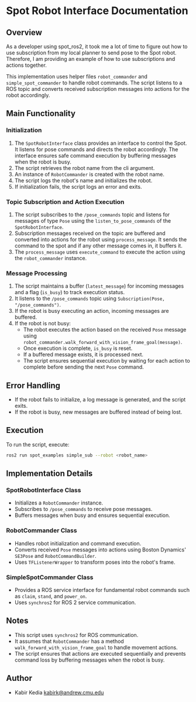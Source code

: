 # Spot Robot Interface Documentation

## Overview
As a developer using spot_ros2, it took me a lot of time to figure out how to use subscription from my local planner to send pose to the Spot robot. Therefore, I am providing an example of how to use subscriptions and actions together.

This implementation uses helper files `robot_commander` and `simple_spot_commander` to handle robot commands. The script listens to a ROS topic and converts received subscription messages into actions for the robot accordingly.

## Main Functionality

### Initialization
1. The `SpotRobotInterface` class provides an interface to control the Spot. It listens for pose commands and directs the robot accordingly. The interface ensures safe command execution by buffering messages when the robot is busy.
2. The script retrieves the robot name from the cli argument.
3. An instance of `RobotCommander` is created with the robot name.
4. The script logs the robot's name and initializes the robot.
5. If initialization fails, the script logs an error and exits.

### Topic Subscription and Action Execution
1. The script subscribes to the `/pose_commands` topic and listens for messages of type `Pose` using the `listen_to_pose_commands` of the `SpotRobotInterface`.
2. Subscription messages received on the topic are buffered and converted into actions for the robot using `process_message`. It sends the command to the spot and if any other message comes in, it buffers it.
3. The `process_message` uses `execute_command` to execute the action using the `robot_commander` instance.

### Message Processing
1. The script maintains a buffer (`latest_message`) for incoming messages and a flag (`is_busy`) to track execution status.
2. It listens to the `/pose_commands` topic using `Subscription(Pose, "/pose_commands")`.
3. If the robot is busy executing an action, incoming messages are buffered.
4. If the robot is not busy:
   - The robot executes the action based on the received `Pose` message using `robot_commander.walk_forward_with_vision_frame_goal(message)`.
   - Once execution is complete, `is_busy` is reset.
   - If a buffered message exists, it is processed next.
   - The script ensures sequential execution by waiting for each action to complete before sending the next `Pose` command.


## Error Handling
- If the robot fails to initialize, a log message is generated, and the script exits.
- If the robot is busy, new messages are buffered instead of being lost.

## Execution
To run the script, execute:
```sh
ros2 run spot_examples simple_sub --robot <robot_name>
```

## Implementation Details

### SpotRobotInterface Class
- Initializes a `RobotCommander` instance.
- Subscribes to `/pose_commands` to receive pose messages.
- Buffers messages when busy and ensures sequential execution.

### RobotCommander Class
- Handles robot initialization and command execution.
- Converts received `Pose` messages into actions using Boston Dynamics' `SE3Pose` and `RobotCommandBuilder`.
- Uses `TFListenerWrapper` to transform poses into the robot's frame.

### SimpleSpotCommander Class
- Provides a ROS service interface for fundamental robot commands such as `claim`, `stand`, and `power_on`.
- Uses `synchros2` for ROS 2 service communication.

## Notes
- This script uses `synchros2` for ROS communication.
- It assumes that `RobotCommander` has a method `walk_forward_with_vision_frame_goal` to handle movement actions.
- The script ensures that actions are executed sequentially and prevents command loss by buffering messages when the robot is busy.

## Author
- Kabir Kedia <kabirk@andrew.cmu.edu>